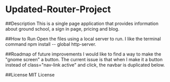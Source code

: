 # Updated-Router-Project
##Description
This is a single page application that provides information about ground school, a sign in page, pricing and blog.

##How to Run
Open the files using a local server to run. I like the terminal command npm install -- global http-server.

##Roadmap of future improvements
I would like to find a way to make the "gnome screen" a button. The current issue is that when I make it a button instead of class="nav-link active" and click, the navbar is duplicated below.

##License
MIT License


